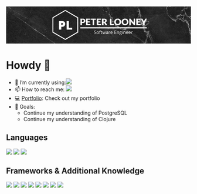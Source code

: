 ![Header](./githubLogo.png)

<h1>Howdy 👋</h1>
<div>
    <ul>
        <li>🌱 I’m currently using:<img src="https://img.shields.io/badge/Clojure-%23Clojure.svg?style=for-the-badge&logo=Clojure&labelColor=91dc47&color=90b4fe"/></li>
        <li> 📫 How to reach me: <a href="https://www.linkedin.com/in/peter-looney-27b732166/"><img src="https://img.shields.io/badge/linkedin%20-%230077B5.svg?&style=for-the-badge&logo=linkedin&logoColor=white"/></a></li>
        <li>💻 <a href="https://looney-portfolio.netlify.app/" target="_blank">Portfolio</a>: Check out my portfolio
        <li>🚴 Goals:
            <ul>
                <li>Continue my understanding of PostgreSQL</li>
                <li>Continue my understanding of Clojure</li>
            </ul>
        </li>
    </ul>
</div>

<div>
    <h2>Languages</h2>
        <img src="https://img.shields.io/badge/Clojure-%23Clojure.svg?style=for-the-badge&logo=Clojure&labelColor=91dc47&color=90b4fe"/>
        <img src="https://img.shields.io/badge/javascript%20-%23323330.svg?&style=for-the-badge&logo=javascript&logoColor=%23F7DF1E"/>
        <img src="https://img.shields.io/badge/python%20-%2314354C.svg?&style=for-the-badge&logo=python&logoColor=white"/>
</div>
<div>
    <h2>Frameworks & Additional Knowledge</h2>
        <img src="https://img.shields.io/badge/postgres-%23316192.svg?style=for-the-badge&logo=postgresql&logoColor=white"/>
        <img src="https://img.shields.io/badge/react%20-%2320232a.svg?&style=for-the-badge&logo=react&logoColor=%2361DAFB"/>
        <img src="https://img.shields.io/badge/docker-%230db7ed.svg?style=for-the-badge&logo=docker&logoColor=white"/>
        <img src="https://img.shields.io/badge/kubernetes-%23326ce5.svg?style=for-the-badge&logo=kubernetes&logoColor=white"/>
        <img src="https://img.shields.io/badge/azure-%230072C6.svg?style=for-the-badge&logo=microsoftazure&logoColor=white"/>
    <img src="https://img.shields.io/badge/terraform-%235835CC.svg?style=for-the-badge&logo=terraform&logoColor=white"/>
        <img src="https://img.shields.io/badge/git%20-%23F05033.svg?&style=for-the-badge&logo=git&logoColor=white"/>
        <img src="https://img.shields.io/badge/jira-%230A0FFF.svg?style=for-the-badge&logo=jira&logoColor=white"/>
        
</div>
<!--
<hr/>
<div style="display: flex; align-items: center; justify-content: center;">
    <img src="https://github-readme-stats.vercel.app/api?username=plooney81&count_private=true&show_icons=true&hide=contribs&theme=tokyonight" style="height: 225px; width: auto;">
</div>


<img src="https://wakatime.com/share/@60ac0dc4-bafe-4e66-bbb8-497c3ceddc1c/7a987dd6-981d-404a-9f0e-e61557e759be.svg"></img>
![](https://img.shields.io/badge/Code-JavaScript-informational?style=flat&logo=javascript&logoColor=white&color=2bbc8a)
<img src="https://wakatime.com/badge/github/plooney81/node-101.svg">
<div>
    <img src="https://wakatime.com/share/@60ac0dc4-bafe-4e66-bbb8-497c3ceddc1c/267b8182-b862-4c97-9dfe-d888e9e6e70f.svg">
</div>
-->
